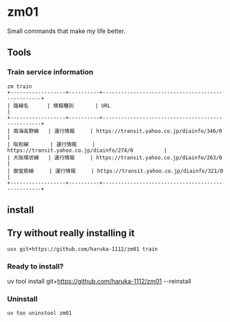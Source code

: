 # zm01

Small commands that make my life better.

## Tools

### Train service information

```
zm train
+------------------+----------+--------------------------------------------------+
| 路線名      | 情報種別       | URL                                              |
+------------------+----------+--------------------------------------------------+
| 南海高野線   | 運行情報     | https://transit.yahoo.co.jp/diainfo/346/0          |
| 阪和線       | 運行情報     | https://transit.yahoo.co.jp/diainfo/274/0          |
| 大阪環状線   | 運行情報     | https://transit.yahoo.co.jp/diainfo/263/0          |
| 御堂筋線     | 運行情報     | https://transit.yahoo.co.jp/diainfo/321/0          |
+------------------+----------+--------------------------------------------------+
```
## install

## Try without really installing it

```
uvx git+https://github.com/haruka-1112/zm01 train
```

### Ready to install?


uv tool install git+https://github.com/haruka-1112/zm01 --reinstall

### Uninstall

```
uv too uninstool zm01
```